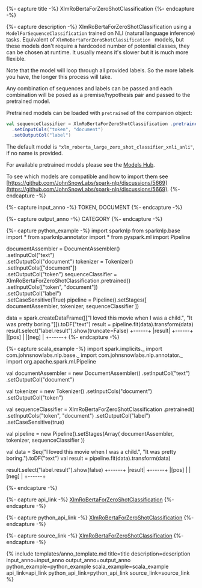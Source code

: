 {%- capture title -%}
XlmRoBertaForZeroShotClassification
{%- endcapture -%}

{%- capture description -%}
XlmRoBertaForZeroShotClassification using a `ModelForSequenceClassification` trained on NLI
(natural language inference) tasks. Equivalent of `XlmRoBertaForZeroShotClassification `
models, but these models don't require a hardcoded number of potential classes, they can be
chosen at runtime. It usually means it's slower but it is much more flexible.

Note that the model will loop through all provided labels. So the more labels you have, the
longer this process will take.

Any combination of sequences and labels can be passed and each combination will be posed as a
premise/hypothesis pair and passed to the pretrained model.

Pretrained models can be loaded with `pretrained` of the companion object:

```scala
val sequenceClassifier = XlmRoBertaForZeroShotClassification .pretrained()
  .setInputCols("token", "document")
  .setOutputCol("label")
```

The default model is `"xlm_roberta_large_zero_shot_classifier_xnli_anli"`, if no name is
provided.

For available pretrained models please see the
[Models Hub](https://sparknlp.org/models?task=Text+Classification).

To see which models are compatible and how to import them see
[https://github.com/JohnSnowLabs/spark-nlp/discussions/5669](https://github.com/JohnSnowLabs/spark-nlp/discussions/5669).
{%- endcapture -%}

{%- capture input_anno -%}
TOKEN, DOCUMENT
{%- endcapture -%}

{%- capture output_anno -%}
CATEGORY
{%- endcapture -%}

{%- capture python_example -%}
import sparknlp
from sparknlp.base import *
from sparknlp.annotator import *
from pyspark.ml import Pipeline

documentAssembler = DocumentAssembler() \
    .setInputCol("text") \
    .setOutputCol("document")
tokenizer = Tokenizer() \
    .setInputCols(["document"]) \
    .setOutputCol("token")
sequenceClassifier = XlmRoBertaForZeroShotClassification.pretrained() \
    .setInputCols(["token", "document"]) \
    .setOutputCol("label") \
    .setCaseSensitive(True)
pipeline = Pipeline().setStages([
    documentAssembler,
    tokenizer,
    sequenceClassifier
])

data = spark.createDataFrame([["I loved this movie when I was a child.", "It was pretty boring."]]).toDF("text")
result = pipeline.fit(data).transform(data)
result.select("label.result").show(truncate=False)
+------+
|result|
+------+
|[pos] |
|[neg] |
+------+
{%- endcapture -%}

{%- capture scala_example -%}
import spark.implicits._
import com.johnsnowlabs.nlp.base._
import com.johnsnowlabs.nlp.annotator._
import org.apache.spark.ml.Pipeline

val documentAssembler = new DocumentAssembler()
  .setInputCol("text")
  .setOutputCol("document")

val tokenizer = new Tokenizer()
  .setInputCols("document")
  .setOutputCol("token")

val sequenceClassifier = XlmRoBertaForZeroShotClassification .pretrained()
  .setInputCols("token", "document")
  .setOutputCol("label")
  .setCaseSensitive(true)

val pipeline = new Pipeline().setStages(Array(
  documentAssembler,
  tokenizer,
  sequenceClassifier
))

val data = Seq("I loved this movie when I was a child.", "It was pretty boring.").toDF("text")
val result = pipeline.fit(data).transform(data)

result.select("label.result").show(false)
+------+
|result|
+------+
|[pos] |
|[neg] |
+------+

{%- endcapture -%}

{%- capture api_link -%}
[XlmRoBertaForZeroShotClassification](/api/com/johnsnowlabs/nlp/annotators/classifier/dl/XlmRoBertaForZeroShotClassification)
{%- endcapture -%}

{%- capture python_api_link -%}
[XlmRoBertaForZeroShotClassification](/api/python/reference/autosummary/sparknlp/annotator/classifier_dl/xlm_roberta_for_zero_shot_classification/index.html#sparknlp.annotator.classifier_dl.xlm_roberta_for_zero_shot_classification.XlmRoBertaForZeroShotClassification)
{%- endcapture -%}

{%- capture source_link -%}
[XlmRoBertaForZeroShotClassification](https://github.com/JohnSnowLabs/spark-nlp/tree/master/src/main/scala/com/johnsnowlabs/nlp/annotators/classifier/dl/XlmRoBertaForZeroShotClassification.scala)
{%- endcapture -%}

{% include templates/anno_template.md
title=title
description=description
input_anno=input_anno
output_anno=output_anno
python_example=python_example
scala_example=scala_example
api_link=api_link
python_api_link=python_api_link
source_link=source_link
%}